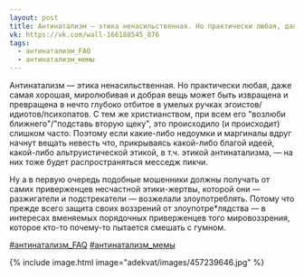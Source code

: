```yaml
---
layout: post
title: Антинатализм — этика ненасильственная. Но практически любая, даже...
vk: https://vk.com/wall-166188545_876
tags:
  - антинатализм_FAQ
  - антинатализм_мемы
---
```

Антинатализм — этика ненасильственная. Но практически любая, даже самая хорошая, миролюбивая и добрая вещь может быть извращена и превращена в нечто глубоко отбитое в умелых ручках эгоистов/идиотов/психопатов. С тем же христианством, при всем его "возлюби ближнего"/"подставь вторую щеку", это происходило (и происходит) слишком часто. Поэтому если какие-либо недоумки и маргиналы вдруг начнут вещать невесть что, прикрываясь какой-либо благой идеей, какой-либо альтруистической этикой, в т.ч. этикой антинатализма, — на них тоже будет распространяться месседж пикчи.

Ну а в первую очередь подобные мошенники должны получать от самих приверженцев несчастной этики-жертвы, которой они — разжигатели и подстрекатели — возжелали злоупотреблять. Потому что прежде всего защита своих воззрений от злоупотре\*лядства — в интересах вменяемых порядочных приверженцев того мировоззрения, которое кто-то почему-то пытается смешать с гумном.

[#антинатализм_FAQ](poisk.html#антинатализм_FAQ)
[#антинатализм_мемы](poisk.html#антинатализм_мемы)

{% include image.html image="adekvat/images/457239646.jpg" %}
